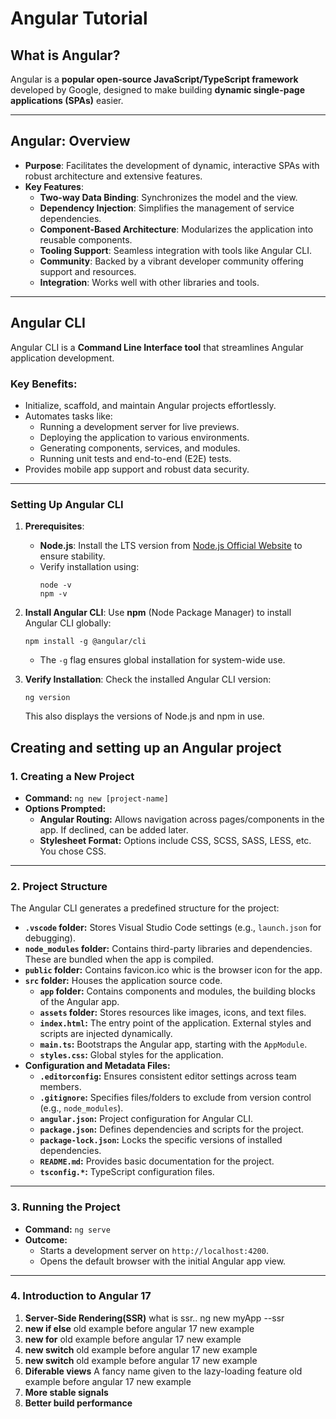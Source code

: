 # Angular Tutorial

## What is Angular?
Angular is a **popular open-source JavaScript/TypeScript framework** developed by Google, designed to make building **dynamic single-page applications (SPAs)** easier.

---

## **Angular: Overview**
- **Purpose**: Facilitates the development of dynamic, interactive SPAs with robust architecture and extensive features.
- **Key Features**:
  - **Two-way Data Binding**: Synchronizes the model and the view.
  - **Dependency Injection**: Simplifies the management of service dependencies.
  - **Component-Based Architecture**: Modularizes the application into reusable components.
  - **Tooling Support**: Seamless integration with tools like Angular CLI.
  - **Community**: Backed by a vibrant developer community offering support and resources.
  - **Integration**: Works well with other libraries and tools.

---

## **Angular CLI**
Angular CLI is a **Command Line Interface tool** that streamlines Angular application development. 

### **Key Benefits**:
- Initialize, scaffold, and maintain Angular projects effortlessly.
- Automates tasks like:
  - Running a development server for live previews.
  - Deploying the application to various environments.
  - Generating components, services, and modules.
  - Running unit tests and end-to-end (E2E) tests.
- Provides mobile app support and robust data security.

---

### **Setting Up Angular CLI**
1. **Prerequisites**:
   - **Node.js**: Install the LTS version from [Node.js Official Website](https://nodejs.org) to ensure stability.
   - Verify installation using:
     ```
     node -v
     npm -v
     ```

2. **Install Angular CLI**:
   Use **npm** (Node Package Manager) to install Angular CLI globally:
   ```
   npm install -g @angular/cli
   ```
   - The `-g` flag ensures global installation for system-wide use.

3. **Verify Installation**:
   Check the installed Angular CLI version:
   ```
   ng version
   ```
   This also displays the versions of Node.js and npm in use.

## **Creating and setting up an Angular project**

### 1. **Creating a New Project**
   - **Command:** `ng new [project-name]`
   - **Options Prompted:**
     - **Angular Routing:** Allows navigation across pages/components in the app. If declined, can be added later.
     - **Stylesheet Format:** Options include CSS, SCSS, SASS, LESS, etc. You chose CSS.

---

### 2. **Project Structure**
   The Angular CLI generates a predefined structure for the project:
   - **`.vscode` folder:** Stores Visual Studio Code settings (e.g., `launch.json` for debugging).
   - **`node_modules` folder:** Contains third-party libraries and dependencies. These are bundled when the app is compiled.
   - **`public` folder:** Contains favicon.ico whic is the browser icon for the app.
   - **`src` folder:** Houses the application source code.
     - **`app` folder:** Contains components and modules, the building blocks of the Angular app.
     - **`assets` folder:** Stores resources like images, icons, and text files.
     - **`index.html`:** The entry point of the application. External styles and scripts are injected dynamically.
     - **`main.ts`:** Bootstraps the Angular app, starting with the `AppModule`.
     - **`styles.css`:** Global styles for the application.
   - **Configuration and Metadata Files:**
     - **`.editorconfig`:** Ensures consistent editor settings across team members.
     - **`.gitignore`:** Specifies files/folders to exclude from version control (e.g., `node_modules`).
     - **`angular.json`:** Project configuration for Angular CLI.
     - **`package.json`:** Defines dependencies and scripts for the project.
     - **`package-lock.json`:** Locks the specific versions of installed dependencies.
     - **`README.md`:** Provides basic documentation for the project.
     - **`tsconfig.*`:** TypeScript configuration files.

---

### 3. **Running the Project**
   - **Command:** `ng serve`
   - **Outcome:**
     - Starts a development server on `http://localhost:4200`.
     - Opens the default browser with the initial Angular app view.

---

### 4. **Introduction to Angular 17**
1. **Server-Side Rendering(SSR)**
what is ssr..
ng new myApp --ssr
2. **new if else**
old example before angular 17
new example
3. **new for**
old example before angular 17
new example
4. **new switch**
old example before angular 17
new example
5. **new switch**
old example before angular 17
new example
6. **Diferable views**
A fancy name given to the lazy-loading feature
old example before angular 17
new example
7. **More stable signals**
8. **Better build performance**

